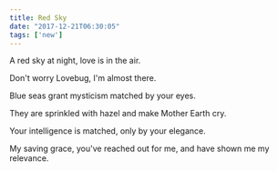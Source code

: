 ```yaml
---
title: Red Sky
date: "2017-12-21T06:30:05"
tags: ['new']
---
```


A red sky at night, love is in the air.

Don't worry Lovebug, I'm almost there. 

Blue seas grant mysticism matched by your eyes.

They are sprinkled with hazel and make Mother Earth cry.

Your intelligence is matched, only by your elegance.

My saving grace, you've reached out for me, and have shown me my relevance.